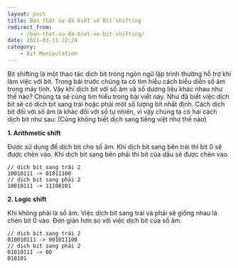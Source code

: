 ```yaml
---
layout: post
title: Bạn thật sự đã biết về Bit shifting
redirect_from:
    - /ban-that-su-da-biet-ve-bit-shifting/
date: 2021-03-11 22:24
category:
    - Bit Manipulation
---
```

Bit shifting là một thao tác dịch bit trong ngôn ngữ lập trình thường hỗ trợ khi làm việc với bit.
Trong bài trước chúng ta có tìm hiểu cách biểu diễn số âm trong máy tính. Vậy khi dịch bit với
số âm và số dương liệu khác nhau như thế nào? Chúng ta sẽ cùng tìm hiểu trong bài viết này.
Như đã biết việc dịch bit sẽ có dịch bit sang trái hoặc phải một số lượng bit nhất định.
Cách dịch bit đối với số âm là khác đối với số tự nhiên, vì vậy chúng ta có hai cách dịch bit
như sau: (Cũng không biết dịch sang tiếng việt như thế nào)

**1. Arithmetic shift**

Được sử dụng để dịch bit cho số âm. Khi dịch bit sang bên trái thì bit 0 sẽ được chèn vào.
Khi dịch bit sang bên phải thì bit của dấu sẽ được chèn vào.

```pseudocode
// dich bit sang trái 2
10010111 -> 01011100
// dịch bit sang phải 2
10010111 -> 11100101
```

**2. Logic shift**

Khi không phải là số âm. Việc dịch bit sang trái và phải sẽ giống nhau là chèn bit 0 vào.
Đơn giản hơn so với việc dịch bit của số âm.

```pseudocode
// dich bit sang trái 2
010010111 -> 001011100
// dịch bit sang phải 2
01010111 -> 00
010101
```